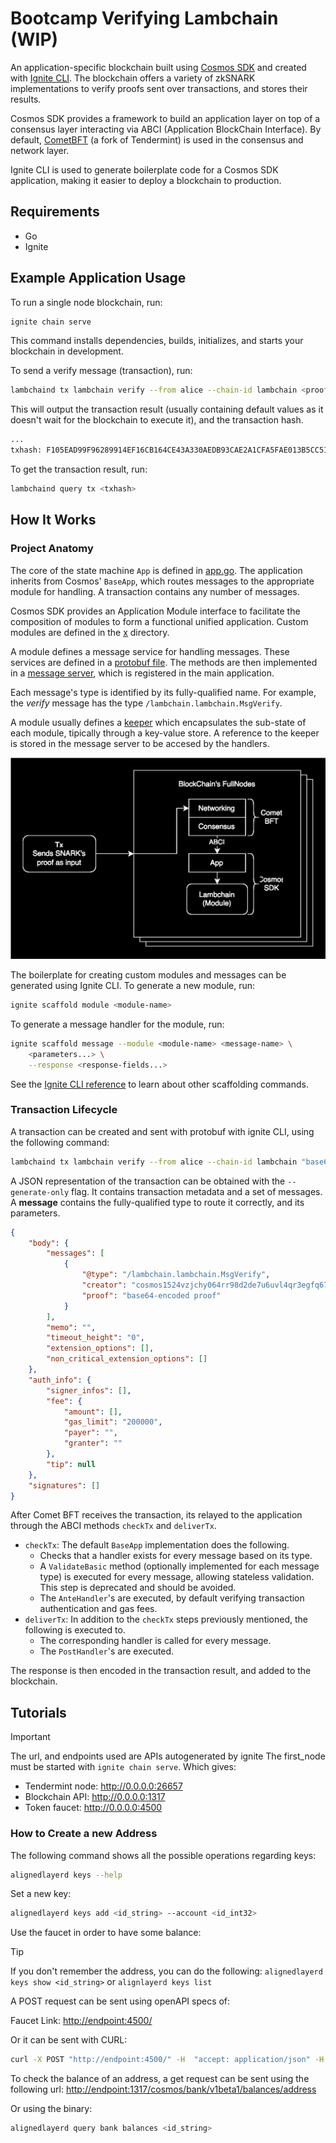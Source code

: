 # Bootcamp Verifying Lambchain (WIP)

An application-specific blockchain built using [Cosmos SDK](https://docs.cosmos.network/) and created with [Ignite CLI](https://ignite.com/). The blockchain offers a variety of zkSNARK implementations to verify proofs sent over transactions, and stores their results.

Cosmos SDK provides a framework to build an application layer on top of a consensus layer interacting via ABCI (Application BlockChain Interface). By default, [CometBFT](https://cometbft.com/) (a fork of Tendermint) is used in the consensus and network layer.

Ignite CLI is used to generate boilerplate code for a Cosmos SDK application, making it easier to deploy a blockchain to production.

## Requirements

- Go
- Ignite

## Example Application Usage 

To run a single node blockchain, run:

```sh
ignite chain serve
```

This command installs dependencies, builds, initializes, and starts your blockchain in development.

To send a verify message (transaction), run:

```sh
lambchaind tx lambchain verify --from alice --chain-id lambchain <proof>
```

This will output the transaction result (usually containing default values as it doesn't wait for the blockchain to execute it), and the transaction hash.

```txt
...
txhash: F105EAD99F96289914EF16CB164CE43A330AEDB93CAE2A1CFA5FAE013B5CC515
```

To get the transaction result, run:

```sh
lambchaind query tx <txhash>
```

## How It Works

### Project Anatomy

The core of the state machine `App` is defined in [app.go](https://github.com/lambdaclass/lambchain/blob/main/app/app.go). The application inherits from Cosmos' `BaseApp`, which routes messages to the appropriate module for handling. A transaction contains any number of messages.

Cosmos SDK provides an Application Module interface to facilitate the composition of modules to form a functional unified application. Custom modules are defined in the [x](https://github.com/lambdaclass/lambchain/blob/main/x/) directory.

A module defines a message service for handling messages. These services are defined in a [protobuf file](https://github.com/lambdaclass/lambchain/blob/main/proto/lambchain/lambchain/tx.proto). The methods are then implemented in a [message server](https://github.com/lambdaclass/lambchain/blob/main/x/lambchain/keeper/msg_server.go), which is registered in the main application.

Each message's type is identified by its fully-qualified name. For example, the _verify_ message has the type `/lambchain.lambchain.MsgVerify`.

A module usually defines a [keeper](https://github.com/lambdaclass/lambchain/blob/main/x/lambchain/keeper/keeper.go) which encapsulates the sub-state of each module, tipically through a key-value store. A reference to the keeper is stored in the message server to be accesed by the handlers.

<p align="center">
  <img src="imgs/Diagram_Cosmos.svg">
</p>

The boilerplate for creating custom modules and messages can be generated using Ignite CLI. To generate a new module, run:

```sh
ignite scaffold module <module-name>
```

To generate a message handler for the module, run:

```sh
ignite scaffold message --module <module-name> <message-name> \
    <parameters...> \
    --response <response-fields...>
```

See the [Ignite CLI reference](https://docs.ignite.com/references/cli) to learn
about other scaffolding commands.

### Transaction Lifecycle

A transaction can be created and sent with protobuf with ignite CLI, using the following command:

```sh
lambchaind tx lambchain verify --from alice --chain-id lambchain "base64-encoded proof"
```

A JSON representation of the transaction can be obtained with the `--generate-only` flag. It contains transaction metadata and a set of messages. A **message** contains the fully-qualified type to route it correctly, and its parameters.

```json
{
    "body": {
        "messages": [
            {
                "@type": "/lambchain.lambchain.MsgVerify",
                "creator": "cosmos1524vzjchy064rr98d2de7u6uvl4qr3egfq67xn",
                "proof": "base64-encoded proof"
            }
        ],
        "memo": "",
        "timeout_height": "0",
        "extension_options": [],
        "non_critical_extension_options": []
    },
    "auth_info": {
        "signer_infos": [],
        "fee": {
            "amount": [],
            "gas_limit": "200000",
            "payer": "",
            "granter": ""
        },
        "tip": null
    },
    "signatures": []
}
```

After Comet BFT receives the transaction, its relayed to the application through the ABCI methods `checkTx` and `deliverTx`.

- `checkTx`: The default `BaseApp` implementation does the following.
    - Checks that a handler exists for every message based on its type.
    - A `ValidateBasic` method (optionally implemented for each message type) is executed for every message, allowing stateless validation. This step is deprecated and should be avoided.
    - The `AnteHandler`'s are executed, by default verifying transaction authentication and gas fees.
- `deliverTx`: In addition to the `checkTx` steps previously mentioned, the following is executed to.
    - The corresponding handler is called for every message.
    - The `PostHandler`'s are executed.

The response is then encoded in the transaction result, and added to the blockchain.

## Tutorials

> [!IMPORTANT]  
> The url, and endpoints used are APIs autogenerated by ignite
> The first_node must be started with `ignite chain serve`.
> Which gives:
>  - Tendermint node: http://0.0.0.0:26657
>  - Blockchain API: http://0.0.0.0:1317
>  - Token faucet: http://0.0.0.0:4500

### How to Create a new Address

The following command shows all the possible operations regarding keys:

```sh
alignedlayerd keys --help
```

Set a new key:

```sh
alignedlayerd keys add <id_string> --account <id_int32>
```

Use the faucet in order to have some balance:

> [!TIP]
> If you don't remember the address, you can do the following:
> `alignedlayerd keys show <id_string>` or `alignlayerd keys list`

A POST request can be sent using openAPI specs of:

Faucet Link: [http://endpoint:4500/](http://endpoint:4500/)

Or it can be sent with CURL:

```sh
curl -X POST "http://endpoint:4500/" -H  "accept: application/json" -H  "Content-Type: application/json" -d "{  \"address\": \"address\",  \"coins\": [    \"10token\"  ]}"
```

To check the balance of an address, a get request can be sent using the following url: [http://endpoint:1317/cosmos/bank/v1beta1/balances/address](
http://endpoint:1317/cosmos/bank/v1beta1/balances/address)

Or using the binary: 
```sh
alignedlayerd query bank balances <id_string>
```
